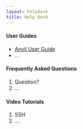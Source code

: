 ```yaml
---
layout: helpdesk
title: Help Desk
---
```

<h4>User Guides</h4>
<div>
<ul>
<li><a href="https://www.rcac.purdue.edu/knowledge/anvil" target="_blank">Anvil User Guide</a></li>
<li>...</li>
</ul>
</div>

<div>
<h4>Frequently Asked Questions</h4>
<ol>
<li>Question?</li>
<li>...</li>
</ol>
</div>

<div>
<h4>Video Tutorials</h4>
<ol>
<li>SSH 
</li>
<li>...
</li>
</ol>
</div>

